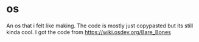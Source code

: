 # os
An os that i felt like making. The code is mostly just copypasted but its still kinda cool.
I got the code from https://wiki.osdev.org/Bare_Bones
